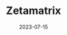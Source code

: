 ---
title: Zetamatrix
redirect_url: https://zetamatrix-production.up.railway.app/
date: 2023-07-15
description: A game to collect data on the way we do mental math
categories:
    - engineering
    - home
tags:
  - big-data
icons:
  - name: Django
    image: /images/icons/dj.png
    url: https://example.com/icon1
mau: 29
help_link: https://forms.gle/jMJVy4Jdq14x8fVM9
---